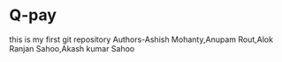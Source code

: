 # Q-pay
this is my first git repository
Authors-Ashish Mohanty,Anupam Rout,Alok Ranjan Sahoo,Akash kumar Sahoo
